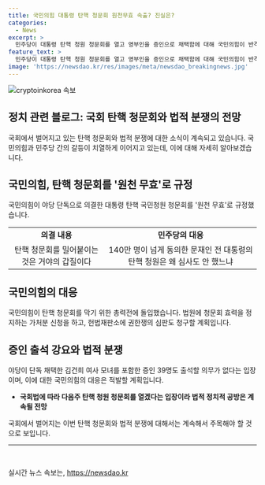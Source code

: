 ```yaml
---
title: 국민의힘 대통령 탄핵 청문회 원천무효 속출? 진실은?
categories:
  - News
excerpt: >
  민주당이 대통령 탄핵 청원 청문회를 열고 영부인을 증인으로 채택함에 대해 국민의힘이 반격하고, 청문회를 원천 무효로 규정했습니다. 국민의힘은 법사위에서 야당 단독으로 의결한 대통령 탄핵 국민청원 청문회를 비난하며, 총력전에 돌입하고, 민주당은 다음주 탄핵 청문회를 열겠다는 입장입니다. 야당과 여당 간 법적 정치적 공방이 예상됩니다. (150자)
feature_text: >
  민주당이 대통령 탄핵 청원 청문회를 열고 영부인을 증인으로 채택함에 대해 국민의힘이 반격하고, 청문회를 원천 무효로 규정했습니다. 국민의힘은 법사위에서 야당 단독으로 의결한 대통령 탄핵 국민청원 청문회를 비난하며, 총력전에 돌입하고, 민주당은 다음주 탄핵 청문회를 열겠다는 입장입니다. 야당과 여당 간 법적 정치적 공방이 예상됩니다. (150자)
image: 'https://newsdao.kr/res/images/meta/newsdao_breakingnews.jpg'
---
```


<p><img src="https://newsdao.kr/res/images/meta/newsdao_breakingnews.jpg" alt="cryptoinkorea 속보" /></p>

<h2>정치 관련 블로그: 국회 탄핵 청문회와 법적 분쟁의 전망</h2>

<p data-ke-size="size16">국회에서 벌어지고 있는 탄핵 청문회와 법적 분쟁에 대한 소식이 계속되고 있습니다. 국민의힘과 민주당 간의 갈등이 치열하게 이어지고 있는데, 이에 대해 자세히 알아보겠습니다.</p>

<h2 data-ke-size="size26">국민의힘, 탄핵 청문회를 '원천 무효'로 규정</h2>

<p data-ke-size="size16">국민의힘이 야당 단독으로 의결한 대통령 탄핵 국민청원 청문회를 '원천 무효'로 규정했습니다.</p>

<table>
  <tr>
    <td style="text-align: center; height: 17px;"><b>의결 내용</b></td>
    <td style="text-align: center; height: 17px;"><b>민주당의 대응</b></td>
  </tr>
  <tr>
    <td style="text-align: center; height: 17px;">탄핵 청문회를 밀어붙이는 것은 거야의 갑질이다</td>
    <td style="text-align: center; height: 17px;">140만 명이 넘게 동의한 문재인 전 대통령의 탄핵 청원은 왜 심사도 안 했느냐</td>
  </tr>
</table>

<h2 data-ke-size="size26">국민의힘의 대응</h2>

<p data-ke-size="size16">국민의힘이 탄핵 청문회를 막기 위한 총력전에 돌입했습니다. 법원에 청문회 효력을 정지하는 가처분 신청을 하고, 헌법재판소에 권한쟁의 심판도 청구할 계획입니다.</p>

<h2 data-ke-size="size26">증인 출석 강요와 법적 분쟁</h2>

<p data-ke-size="size16">야당이 단독 채택한 김건희 여사 모녀를 포함한 증인 39명도 출석할 의무가 없다는 입장이며, 이에 대한 국민의힘의 대응은 적발할 계획입니다.</p>

<ul>
  <li><b>국회법에 따라 다음주 탄핵 청원 청문회를 열겠다는 입장이라 법적 정치적 공방은 계속될 전망</b></li>
</ul>

<p data-ke-size="size16">국회에서 벌어지는 이번 탄핵 청문회와 법적 분쟁에 대해서는 계속해서 주목해야 할 것으로 보입니다.</p>

<hr>

<p data-ke-size="size16">&nbsp;</p>
실시간 뉴스 속보는, <a href="https://newsdao.kr" rel="dofollow">https://newsdao.kr</a>



